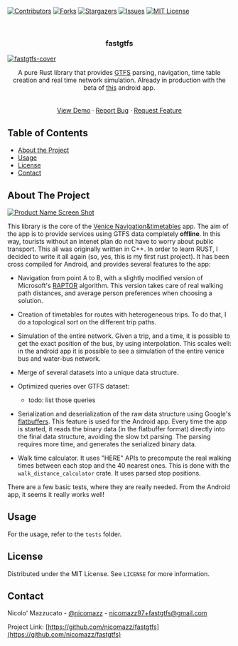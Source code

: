 <!--
*** Thanks for checking out this README Template. If you have a suggestion that would
*** make this better, please fork the repo and create a pull request or simply open
*** an issue with the tag "enhancement".
*** Thanks again! Now go create something AMAZING! :D
***
***
***
*** To avoid retyping too much info. Do a search and replace for the following:
*** nicomazz, fastgtfs, nicomazz, nicomazz97+fastgtfs@gmail.com
-->





<!-- PROJECT SHIELDS -->

[![Contributors][contributors-shield]][contributors-url]
[![Forks][forks-shield]][forks-url]
[![Stargazers][stars-shield]][stars-url]
[![Issues][issues-shield]][issues-url]
[![MIT License][license-shield]][license-url]




<!-- PROJECT LOGO -->
<br />
<p align="center">
  <h3 align="center">fastgtfs</h3>

  <a href="https://github.com/nicomazz/fastgtfs">
   <!-- <img src="images/logo.png" alt="Logo" width="80" height="80">-->
   <img src="https://i.ibb.co/BG9HNr2/fastgtfs-cover.png" alt="fastgtfs-cover" border="0">
  </a>


  <p align="center">
    A pure Rust library that provides <a href="https://developers.google.com/transit/gtfs">GTFS</a> parsing, navigation, time table creation and real time network simulation. Already in production with the beta of <a href="https://play.google.com/apps/testing/com.actv.nicomazz.lastjni">this</a> android app. 
    <br />
    <br />
    <br />
    <a href="https://play.google.com/apps/testing/com.actv.nicomazz.lastjni">View Demo</a>
    ·
    <a href="https://github.com/nicomazz/fastgtfs/issues">Report Bug</a>
    ·
    <a href="https://github.com/nicomazz/fastgtfs/issues">Request Feature</a>
  </p>
</p>



<!-- TABLE OF CONTENTS -->
## Table of Contents

* [About the Project](#about-the-project)
* [Usage](#usage)
* [License](#license)
* [Contact](#contact)


<!-- ABOUT THE PROJECT -->
## About The Project

[![Product Name Screen Shot][product-screenshot]](https://example.com)

This library is the core of the [Venice Navigation&timetables](https://play.google.com/apps/testing/com.actv.nicomazz.lastjni) app. The aim of the app is to provide services using GTFS data completely **offline**. In this way, tourists without an intenet plan do not have to worry about public transport.
This all was originally written in C++. In order to learn RUST, I decided to write it all again (so, yes, this is my first rust project). It has been cross compiled for Android, and provides several features to the app:

- Navigation from point A to B, with a slightly modified version of Microsoft's [RAPTOR](https://www.microsoft.com/en-us/research/wp-content/uploads/2012/01/raptor_alenex.pdf) algorithm. This version takes care of real walking path distances, and average person preferences when choosing a solution.

- Creation of timetables for routes with heterogeneous trips. To do that, I do a topological sort on the different trip paths.

- Simulation of the entire network. Given a trip, and a time, it is possible to get the exact position of the bus, by using interpolation. This scales well: in the android app it is possible to see a simulation of the entire venice bus and water-bus network.

- Merge of several datasets into a unique data structure.

- Optimized queries over GTFS dataset:
    - todo: list those queries
    
- Serialization and deserialization of the raw data structure using Google's [flatbuffers](https://google.github.io/flatbuffers/). This feature is used for the Android app. Every time the app is started, it reads the binary data (in the flatbuffer format) directly into the final data structure, avoiding the slow txt parsing. The parsing requires more time, and generates the serialized binary data.

- Walk time calculator. It uses "HERE" APIs to precompute the real walking times between each stop and the 40 nearest ones. This is done with the `walk_distance_calculator` crate. It uses parsed stop positions.

There are a few basic tests, where they are really needed. From the Android app, it seems it really works well!


<!-- USAGE EXAMPLES -->
## Usage

For the usage, refer to the `tests` folder.


<!-- LICENSE -->
## License

Distributed under the MIT License. See `LICENSE` for more information.



<!-- CONTACT -->
## Contact

Nicolo' Mazzucato - [@nicomazz](https://twitter.com/nicomazz) - nicomazz97+fastgtfs@gmail.com

Project Link: [https://github.com/nicomazz/fastgtfs](https://github.com/nicomazz/fastgtfs)





<!-- MARKDOWN LINKS & IMAGES -->
<!-- https://www.markdownguide.org/basic-syntax/#reference-style-links -->
[contributors-shield]: https://img.shields.io/github/contributors/nicomazz/repo.svg?style=flat-square
[contributors-url]: https://github.com/nicomazz/repo/graphs/contributors
[forks-shield]: https://img.shields.io/github/forks/nicomazz/repo.svg?style=flat-square
[forks-url]: https://github.com/nicomazz/repo/network/members
[stars-shield]: https://img.shields.io/github/stars/nicomazz/repo.svg?style=flat-square
[stars-url]: https://github.com/nicomazz/repo/stargazers
[issues-shield]: https://img.shields.io/github/issues/nicomazz/repo.svg?style=flat-square
[issues-url]: https://github.com/nicomazz/repo/issues
[license-shield]: https://img.shields.io/github/license/nicomazz/repo.svg?style=flat-square
[license-url]: https://github.com/nicomazz/repo/blob/master/LICENSE.txt
[linkedin-shield]: https://img.shields.io/badge/-LinkedIn-black.svg?style=flat-square&logo=linkedin&colorB=555
[linkedin-url]: https://linkedin.com/in/nicomazz
[product-screenshot]: images/screenshot.png